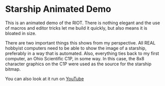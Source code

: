 # Starship Animated Demo

This is an animated demo of the RIOT. There is nothing elegant and the use of macros and editor tricks let me build it quickly, but also means it is bloated in size.

There are two important things this shows from my perspective. All REAL hobbyist computers need to be able to show the image of a starship, preferably in a way that is automated. Also, everything ties back to my first computer, an Ohio Scientific C1P, in some way. In this case, the 8x8 character graphics on the C1P were used as the source for the starship bitmap.

You can also look at it run on [YouTube](https://www.youtube.com/watch?v=UThleUTNTBM)
